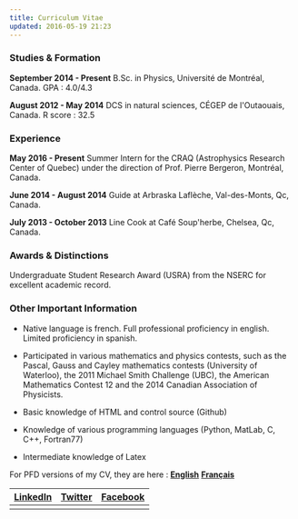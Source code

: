 ```yaml
---
title: Curriculum Vitae
updated: 2016-05-19 21:23
---
```


### Studies & Formation

**September 2014 - Present** B.Sc. in Physics, Université de Montréal, Canada. GPA : 4.0/4.3

**August 2012 - May 2014** DCS in natural sciences, CÉGEP de l'Outaouais, Canada. R score : 32.5

<div class="divider"></div>

### Experience

**May 2016 - Present** Summer Intern for the CRAQ (Astrophysics Research Center of Quebec) under the direction of Prof. Pierre Bergeron, Montréal, Canada.

**June 2014 - August 2014** Guide at Arbraska Laflèche, Val-des-Monts, Qc, Canada.

**July 2013 - October 2013** Line Cook at Café Soup'herbe, Chelsea, Qc, Canada.

<div class="divider"></div>

### Awards & Distinctions

Undergraduate Student Research Award (USRA) from the NSERC for excellent academic record.

<div class="divider"></div>

### Other Important Information

+ Native language is french. Full professional proficiency in english. Limited proficiency in spanish.

+ Participated in various mathematics and physics contests, such as the Pascal, Gauss and Cayley mathematics contests (University of Waterloo), the 2011 Michael Smith Challenge (UBC), the American Mathematics Contest 12 and the 2014 Canadian Association of Physicists.

+ Basic knowledge of HTML and control source (Github)

+ Knowledge of various programming languages (Python, MatLab, C, C++, Fortran77)

+ Intermediate knowledge of Latex

<div class="divider"></div>

For PFD versions of my CV, they are here : [**English**](https://drive.google.com/open?id=0B7Md2kcQrZT7X0RRcjN5ZDY3cWc)   [**Français**](https://drive.google.com/open?id=0B7Md2kcQrZT7dkFQdkJDUU9Cc1E)


|[LinkedIn](https://www.linkedin.com/in/patrice-b%C3%A9chard-9a7b76a3?trk=nav_responsive_tab_profile_pic)|[Twitter](https://twitter.com/patricebechard)|[Facebook](https://www.facebook.com/patrice.bechard)|
|:------------------------------------------------------------------------------------------------------:|:-------------------------------------------:|:--------------------------------------------------:|
|                                                                                                        |                                             |                                                    |